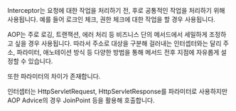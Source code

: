 Interceptor는 요청에 대한 작업을 처리하기 전, 후로 공통적인 작업을 처리하기 위해 사용됩니다.
예를 들어 로크인 체크, 권한 체크에 대한 작업을 할 경우 사용됩니다.

AOP는 주로 로깅, 트랜잭션, 에러 처리 등 비즈니스 단의 메서드에서 세밀하게 조정하고 싶을 경우 사용됩니다.
따라서 주소로 대상을 구분해 걸러내는 인터셉터와는 달리 주소, 파라미터, 애노테이션 방식 등 다양한 방법을 통해 메서드 전후 지점에 자유롭게 설정할 수 있습니다.

또한 파라미터의 차이가 존재합니다.

인터셉터는 HttpServletRequest, HttpServletResponse를 파라미터로 사용하지만 AOP Advice의 경우 JoinPoint 등을 활용해 호출합니다.